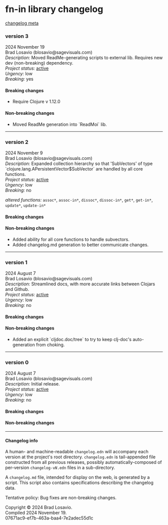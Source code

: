 <body><h1>fn-in library changelog</h1><a href="#info">changelog meta</a><section><h3>version 3</h3><p>2024 November 19<br />Brad Losavio (blosavio@sagevisuals.com)<br /><em>Description: </em>Moved ReadMe-generating scripts to external lib. Requires new dev (non-breaking) dependency.<br /><em>Project status: </em><a href="https://github.com/metosin/open-source/blob/main/project-status.md">active</a><br /><em>Urgency: </em>low<br /><em>Breaking: </em>yes</p><p></p><div><h4>Breaking changes</h4><ul><li><div>Require Clojure v 1.12.0</div></li></ul><h4>Non-breaking changes</h4><ul><li><div>Moved ReadMe generation into `ReadMoi` lib.</div></li></ul></div><hr /></section><section><h3>version 2</h3><p>2024 November 9<br />Brad Losavio (blosavio@sagevisuals.com)<br /><em>Description: </em>Expanded collection hierarchy so that &apos;SubVectors&apos; of type `clojure.lang.APersistentVector$SubVector` are handled by all core functions.<br /><em>Project status: </em><a href="https://github.com/metosin/open-source/blob/main/project-status.md">active</a><br /><em>Urgency: </em>low<br /><em>Breaking: </em>no</p><p><div><em>altered functions: </em><code>assoc*</code>, <code>assoc-in*</code>, <code>dissoc*</code>, <code>dissoc-in*</code>, <code>get*</code>, <code>get-in*</code>, <code>update*</code>, <code>update-in*</code></div></p><div><h4>Breaking changes</h4><ul></ul><h4>Non-breaking changes</h4><ul><li><div>Added ability for all core functions to handle subvectors.</div></li><li><div>Added changelog.md generation to better communicate changes.</div></li></ul></div><hr /></section><section><h3>version 1</h3><p>2024 August 7<br />Brad Losavio (blosavio@sagevisuals.com)<br /><em>Description: </em>Streamlined docs, with more accurate links between Clojars and Github.<br /><em>Project status: </em><a href="https://github.com/metosin/open-source/blob/main/project-status.md">active</a><br /><em>Urgency: </em>low<br /><em>Breaking: </em>no</p><p></p><div><h4>Breaking changes</h4><ul></ul><h4>Non-breaking changes</h4><ul><li><div>Added an explicit `cljdoc.doc/tree` to try to keep clj-doc&apos;s auto-generation from choking.</div></li></ul></div><hr /></section><section><h3>version 0</h3><p>2024 August 7<br />Brad Losavio (blosavio@sagevisuals.com)<br /><em>Description: </em>Initial release.<br /><em>Project status: </em><a href="https://github.com/metosin/open-source/blob/main/project-status.md">active</a><br /><em>Urgency: </em>low<br /><em>Breaking: </em>no</p><p></p><div><h4>Breaking changes</h4><ul></ul><h4>Non-breaking changes</h4><ul></ul></div><hr /></section><section><h4>Changelog info</h4><p id="info">A human- and machine-readable <code>changelog.edn</code> will accompany each version at the project&apos;s root directory. <code>changelog.edn</code> is tail-appended file constructed from all previous releases, possibly automatically-composed of per-version <code>changelog-v<em>N</em>.edn</code> files in a sub-directory.</p><p>A <code>changelog.md</code> file, intended for display on the web, is generated by a script. This script also contains specifications describing the changelog data.</p><p>Tentative policy: Bug fixes are non-breaking changes.</p></section><p id="page-footer">Copyright © 2024 Brad Losavio.<br />Compiled 2024 November 19.<span id="uuid"><br />07671ac9-ef7b-463a-baa4-7e2adec55d1c</span></p></body>